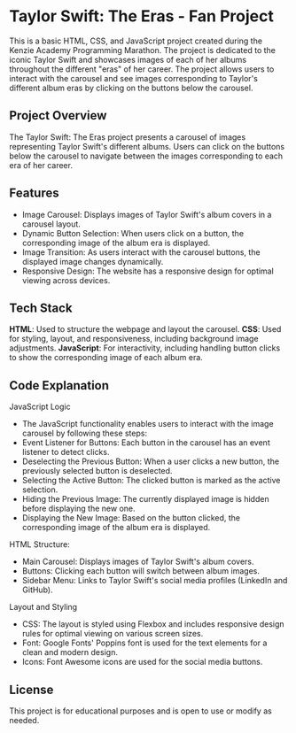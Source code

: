 
# Taylor Swift: The Eras - Fan Project

This is a basic HTML, CSS, and JavaScript project created during the Kenzie Academy Programming Marathon. The project is dedicated to the iconic Taylor Swift and showcases images of each of her albums throughout the different "eras" of her career. The project allows users to interact with the carousel and see images corresponding to Taylor's different album eras by clicking on the buttons below the carousel.

## Project Overview

The Taylor Swift: The Eras project presents a carousel of images representing Taylor Swift's different albums. Users can click on the buttons below the carousel to navigate between the images corresponding to each era of her career.

## Features

- Image Carousel: Displays images of Taylor Swift's album covers in a carousel layout.
- Dynamic Button Selection: When users click on a button, the corresponding image of the album era is displayed.
- Image Transition: As users interact with the carousel buttons, the displayed image changes dynamically.
- Responsive Design: The website has a responsive design for optimal viewing across devices.
  
## Tech Stack

**HTML**: Used to structure the webpage and layout the carousel.
**CSS**: Used for styling, layout, and responsiveness, including background image adjustments.
**JavaScript**: For interactivity, including handling button clicks to show the corresponding image of each album era.

## Code Explanation

JavaScript Logic

- The JavaScript functionality enables users to interact with the image carousel by following these steps:
- Event Listener for Buttons: Each button in the carousel has an event listener to detect clicks.
- Deselecting the Previous Button: When a user clicks a new button, the previously selected button is deselected.
- Selecting the Active Button: The clicked button is marked as the active selection.
- Hiding the Previous Image: The currently displayed image is hidden before displaying the new one.
- Displaying the New Image: Based on the button clicked, the corresponding image of the album era is displayed.

HTML Structure:

- Main Carousel: Displays images of Taylor Swift's album covers.
- Buttons: Clicking each button will switch between album images.
- Sidebar Menu: Links to Taylor Swift's social media profiles (LinkedIn and GitHub).

Layout and Styling

- CSS: The layout is styled using Flexbox and includes responsive design rules for optimal viewing on various screen sizes.
- Font: Google Fonts' Poppins font is used for the text elements for a clean and modern design.
- Icons: Font Awesome icons are used for the social media buttons.

## License

This project is for educational purposes and is open to use or modify as needed.
